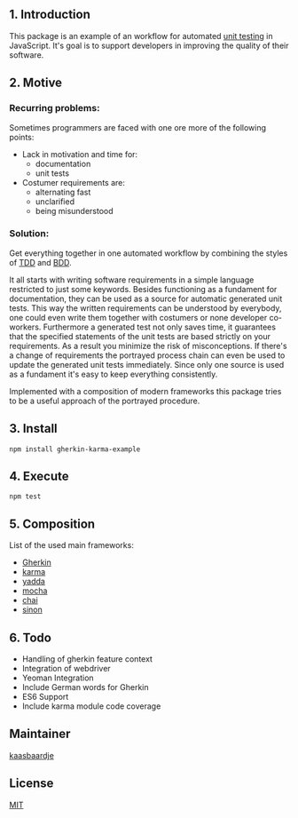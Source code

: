 ## 1. Introduction

This package is an example of an workflow for automated [unit testing](https://en.wikipedia.org/wiki/Unit_testing) in JavaScript. It's goal is to support developers in improving the quality of their software.

## 2. Motive

### Recurring problems:
Sometimes programmers are faced with one ore more of the following points:
* Lack in motivation and time for:
    * documentation
    * unit tests
* Costumer requirements are:
    * alternating fast
    * unclarified
    * being misunderstood

### Solution:
Get everything together in one automated workflow by combining the styles of [TDD](https://en.wikipedia.org/wiki/Test-driven_development) and [BDD](https://en.wikipedia.org/wiki/Behavior-driven_development).

It all starts with writing software requirements in a simple language restricted to just some keywords. Besides functioning as a fundament for documentation, they can be used as a source for automatic generated unit tests. This way the written requirements can be understood by everybody, one could even write them together with costumers or none developer co-workers. Furthermore a generated test not only saves time, it guarantees that the specified statements of the unit tests are based strictly on your requirements. As a result you minimize the risk of misconceptions. If there's a change of requirements the portrayed process chain can even be used to update the generated unit tests immediately. Since only one source is used as a fundament it's easy to keep everything consistently.

Implemented with a composition of modern frameworks this package tries to be a useful approach of the portrayed procedure.

## 3. Install
```
npm install gherkin-karma-example
```

## 4. Execute
```
npm test
```

## 5. Composition
List of the used main frameworks:

 * [Gherkin](https://github.com/cucumber/cucumber/wiki/Gherkin)
 * [karma](https://www.npmjs.com/package/karma)
 * [yadda](https://www.npmjs.com/package/yadda)
 * [mocha](https://www.npmjs.com/package/mocha)
 * [chai](https://www.npmjs.com/package/chai)
 * [sinon](https://www.npmjs.com/package/sinon)

[<infographic>](https://raw.githubusercontent.com/kaasbaardje/gherkin-karma-example/master/infographic.png)

## 6. Todo
* Handling of gherkin feature context
* Integration of webdriver
* Yeoman Integration
* Include German words for Gherkin
* ES6 Support
* Include karma module code coverage

## Maintainer  

[kaasbaardje](https://github.com/kaasbaardje)

## License

[MIT](https://opensource.org/licenses/MIT)
